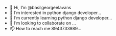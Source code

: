 - 👋 Hi, I’m @basilgeorgeelavans
- 👀 I’m interested in python django developer...
- 🌱 I’m currently learning python django developer...
- 💞️ I’m looking to collaborate on ...
- 📫 How to reach me 8943733989...

<!---
basilgeorgeelavans/basilgeorgeelavans is a ✨ special ✨ repository because its `README.md` (this file) appears on your GitHub profile.
You can click the Preview link to take a look at your changes.
--->
